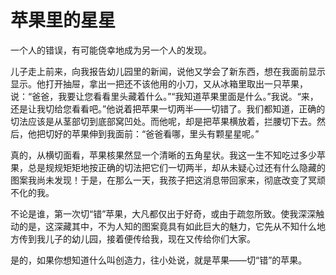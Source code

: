 # 苹果里的星星

一个人的错误，有可能侥幸地成为另一个人的发现。 

儿子走上前来，向我报告幼儿园里的新闻，说他又学会了新东西，想在我面前显示显示。他打开抽屉，拿出一把还不该他用的小刀，又从冰箱里取出一只苹果，说：“爸爸，我要让您看看里头藏着什么。”“我知道苹果里面是什么。”我说。“来，还是让我切给您看看吧。”他说着把苹果一切两半——切错了。我们都知道，正确的切法应该是从茎部切到底部窝凹处。而他呢，却是把苹果横放着，拦腰切下去。然后，他把切好的苹果伸到我面前：“爸爸看哪，里头有颗星星呢。” 

真的，从横切面看，苹果核果然显一个清晰的五角星状。我这一生不知吃过多少苹果，总是规规矩矩地按正确的切法把它们一切两半，却从未疑心过还有什么隐藏的图案我尚未发现！于是，在那么一天，我孩子把这消息带回家来，彻底改变了冥顽不化的我。 

不论是谁，第一次切“错”苹果，大凡都仅出于好奇，或由于疏忽所致。使我深深触动的是，这深藏其中，不为人知的图案竟具有如此巨大的魅力，它先从不知什么地方传到我儿子的幼儿园，接着便传给我，现在又传给你们大家。 

是的，如果你想知道什么叫创造力，往小处说，就是苹果——切“错”的苹果。
 